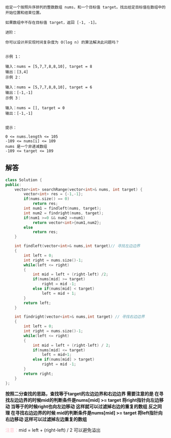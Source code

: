 ```
给定一个按照升序排列的整数数组 nums，和一个目标值 target。找出给定目标值在数组中的开始位置和结束位置。

如果数组中不存在目标值 target，返回 [-1, -1]。

进阶：

你可以设计并实现时间复杂度为 O(log n) 的算法解决此问题吗？
 

示例 1：

输入：nums = [5,7,7,8,8,10], target = 8
输出：[3,4]
示例 2：

输入：nums = [5,7,7,8,8,10], target = 6
输出：[-1,-1]
示例 3：

输入：nums = [], target = 0
输出：[-1,-1]
 

提示：

0 <= nums.length <= 105
-109 <= nums[i] <= 109
nums 是一个非递减数组
-109 <= target <= 109
```

## 解答

```c++
class Solution {
public:
    vector<int> searchRange(vector<int>& nums, int target) {
        vector<int> res = {-1,-1};
        if(nums.size() == 0)
            return res;
        int num1 = findleft(nums, target);
        int num2 = findright(nums, target);
        if(num1 >=0 && num2 >=num1)
            return vector<int>{num1,num2};
        else
            return res;
    }

    int findleft(vector<int>& nums,int target)// 寻找左边边界
    {
        int left = 0;
        int right = nums.size()-1;
        while(left <= right)
        {
            int mid = left + (right-left) /2;
            if(nums[mid] >= target)
                right = mid -1;
            else if(nums[mid] < target)
                left = mid + 1;
        }
        return left;
    }

    int findright(vector<int>& nums,int target) // 寻找右边边界
    {
        int left = 0;
        int right = nums.size()-1;
        while(left <= right)
        {
            int mid = left + (right-left) / 2;
            if(nums[mid] <= target)
                left = mid+1;
            else if(nums[mid] > target)
                right = mid -1;
        }
        return right;
    }
};
```

**按照二分查找的思路，查找等于target的左边边界和右边边界 需要注意的是 在寻找左边边界的时候mid的判断条件是nums[mid] >= target  将right指针向左边移动 当等于的时候right也向左边移动 这样就可以过滤掉右边的重复的数组  反之同理 在寻找右边边界的时候 mid的判断条件是nums[mid] >= target 将left指针向右边移动 这样可以过滤掉左边重复的数组**

<font color = pink>注意：</font>mid = left + (right-left) / 2 可以避免溢出




